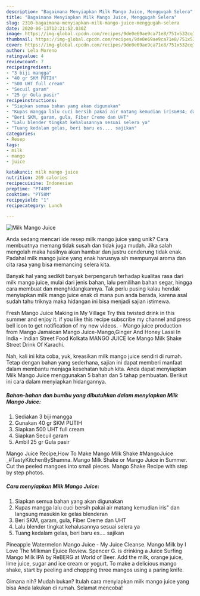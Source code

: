 ```yaml
---
description: "Bagaimana Menyiapkan Milk Mango Juice, Menggugah Selera"
title: "Bagaimana Menyiapkan Milk Mango Juice, Menggugah Selera"
slug: 2310-bagaimana-menyiapkan-milk-mango-juice-menggugah-selera
date: 2020-06-13T12:21:52.030Z
image: https://img-global.cpcdn.com/recipes/9de0e69ae9ca71e8/751x532cq70/milk-mango-juice-foto-resep-utama.jpg
thumbnail: https://img-global.cpcdn.com/recipes/9de0e69ae9ca71e8/751x532cq70/milk-mango-juice-foto-resep-utama.jpg
cover: https://img-global.cpcdn.com/recipes/9de0e69ae9ca71e8/751x532cq70/milk-mango-juice-foto-resep-utama.jpg
author: Lela Moreno
ratingvalue: 4
reviewcount: 7
recipeingredient:
- "3 biji mangga"
- "40 gr SKM PUTIH"
- "500 UHT full cream"
- "Secuil garam"
- "25 gr Gula pasir"
recipeinstructions:
- "Siapkan semua bahan yang akan digunakan"
- "Kupas mangga lalu cuci bersih pakai air matang kemudian iris&#34; dan langsung masukin ke gelas blenderan"
- "Beri SKM, garam, gula, Fiber Creme dan UHT"
- "Lalu blender tingkat kehalusannya sesuai selera ya"
- "Tuang kedalam gelas, beri baru es.... sajikan"
categories:
- Resep
tags:
- milk
- mango
- juice

katakunci: milk mango juice 
nutrition: 269 calories
recipecuisine: Indonesian
preptime: "PT40M"
cooktime: "PT58M"
recipeyield: "1"
recipecategory: Lunch

---
```



![Milk Mango Juice](https://img-global.cpcdn.com/recipes/9de0e69ae9ca71e8/751x532cq70/milk-mango-juice-foto-resep-utama.jpg)

Anda sedang mencari ide resep milk mango juice yang unik? Cara membuatnya memang tidak susah dan tidak juga mudah. Jika salah mengolah maka hasilnya akan hambar dan justru cenderung tidak enak. Padahal milk mango juice yang enak harusnya sih mempunyai aroma dan cita rasa yang bisa memancing selera kita.

Banyak hal yang sedikit banyak berpengaruh terhadap kualitas rasa dari milk mango juice, mulai dari jenis bahan, lalu pemilihan bahan segar, hingga cara membuat dan menghidangkannya. Tak perlu pusing kalau hendak menyiapkan milk mango juice enak di mana pun anda berada, karena asal sudah tahu triknya maka hidangan ini bisa menjadi sajian istimewa.

Fresh Mango Juice Making in My Village Try this twisted drink in this summer and enjoy it. if you like this recipe subscribe my channel and press bell icon to get notification of my new videos. - Mango juice production from Mango Jamaican Mango Juice-Mango,Ginger And Honey Lassi In India - Indian Street Food Kolkata MANGO JUICE Ice Mango Milk Shake Street Drink Of Karachi.


Nah, kali ini kita coba, yuk, kreasikan milk mango juice sendiri di rumah. Tetap dengan bahan yang sederhana, sajian ini dapat memberi manfaat dalam membantu menjaga kesehatan tubuh kita. Anda dapat menyiapkan Milk Mango Juice menggunakan 5 bahan dan 5 tahap pembuatan. Berikut ini cara dalam menyiapkan hidangannya.

<!--inarticleads1-->

##### Bahan-bahan dan bumbu yang dibutuhkan dalam menyiapkan Milk Mango Juice:

1. Sediakan 3 biji mangga
1. Gunakan 40 gr SKM PUTIH
1. Siapkan 500 UHT full cream
1. Siapkan Secuil garam
1. Ambil 25 gr Gula pasir


Mango Juice Recipe,How To Make Mango Milk Shake #MangoJuice _#TastyKitchenByShamna. Mango Milk Shake or Mango Juice in Summer. Cut the peeled mangoes into small pieces. Mango Shake Recipe with step by step photos. 

<!--inarticleads2-->

##### Cara menyiapkan Milk Mango Juice:

1. Siapkan semua bahan yang akan digunakan
1. Kupas mangga lalu cuci bersih pakai air matang kemudian iris&#34; dan langsung masukin ke gelas blenderan
1. Beri SKM, garam, gula, Fiber Creme dan UHT
1. Lalu blender tingkat kehalusannya sesuai selera ya
1. Tuang kedalam gelas, beri baru es.... sajikan


Pineapple Watermelon Mango Juice - My Juice Cleanse. Mango Milk by I Love The Milkman Ejuice Review. Spencer G. is drinking a Juice Surfing Mango Milk IPA by ReBERG at World of Beer. Add the milk, orange juice, lime juice, sugar and ice cream or yogurt. To make a delicious mango shake, start by peeling and chopping three mangos using a paring knife. 

Gimana nih? Mudah bukan? Itulah cara menyiapkan milk mango juice yang bisa Anda lakukan di rumah. Selamat mencoba!
